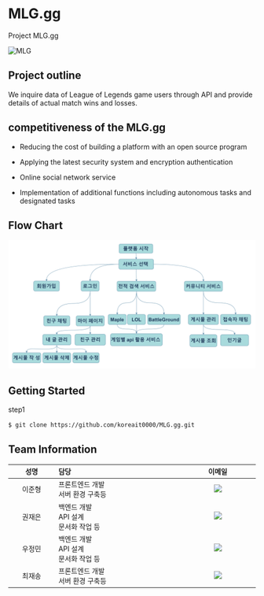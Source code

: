 # MLG.gg
Project MLG.gg

![MLG](https://user-images.githubusercontent.com/81272766/124679847-2e04e980-df00-11eb-9d8a-b62803655eeb.png)

## Project outline


We inquire data of League of Legends game users through API and provide details of actual match wins and losses.

## competitiveness of the MLG.gg
- Reducing the cost of building a platform with an open source program
 <!--오픈소스로 이루어진 프로그램으로 플랫폼 구축 비용 절감-->
- Applying the latest security system and encryption authentication
 <!-- 최신 보안 시스템 및 암호화 인증 적용-->
- Online social network service 
 <!--온라인 소셜 네트워크 서비스-->
- Implementation of additional functions including autonomous tasks and designated tasks 
 <!--자율과제 및 지정과제를 포함한 추가 기능 구현-->


## Flow Chart

<img src="/documents/storyboard.png"></img>

## Getting Started

<p>step1</p>

```bash
$ git clone https://github.com/koreait0000/MLG.gg.git
```

## Team Information
<table width="788">
<thead>
<tr>
<th width="100" align="center">성명</th>
<th width="150" align="left">담당</th>
<th width="175" align="center">이메일</th>
</tr> 
</thead>
<tbody>
<tr>
<td width="100" align="center">이준형</td>
<td width="150">프론트엔드 개발<br>서버 환경 구축등</td>
<td width="175" align="center">
	<a href="mailto:dksms78@gmail.com"><img src="https://img.shields.io/static/v1?label=&message=dksms78@gmail.com&color=orange&style=flat-square&logo=gmail"></a>
	</td>
</tr>
<tr>
<td width="100" align="center">권재은</td>
<td width="300">백엔드 개발<br>API 설계<br>문서화 작업 등</td>
<td width="175" align="center">
	<a href="mailto:kjeonghoon065@gmail.com"><img src="https://img.shields.io/static/v1?label=&message=kjeonghoon065@gmail.com&color=green&style=flat-square&logo=gmail"></a>
	</td>
</tr>
<tr>  
  <td width="100" align="center">우정민</td>
<td width="300">백엔드 개발<br>API 설계<br>문서화 작업 등</td>
<td width="175" align="center">
	<a href="mailto:kjeonghoon065@gmail.com"><img src="https://img.shields.io/static/v1?label=&message=kjeonghoon065@gmail.com&color=green&style=flat-square&logo=gmail"></a>
	</td>
  </tr>
<tr>  
  <td width="100" align="center">최재송</td>
<td width="300">프론트엔드 개발<br>서버 환경 구축등</td>
<td width="175" align="center">
	<a href="mailto:kjeonghoon065@gmail.com"><img src="https://img.shields.io/static/v1?label=&message=kjeonghoon065@gmail.com&color=green&style=flat-square&logo=gmail"></a>
	</td>

</tr>
</tbody>
</table>
<br>

